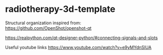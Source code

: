 # radiotherapy-3d-template


Structural organization inspired from:
https://github.com/OpenShot/openshot-qt

https://realpython.com/qt-designer-python/#connecting-signals-and-slots

Useful youtube links
https://www.youtube.com/watch?v=e9yMYdnSlUA

